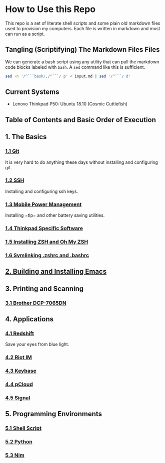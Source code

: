 # How to Use this Repo
This repo is a set of literate shell scripts and some plain old markdown files used to provision my computers. Each file is written in markdown and most can run as a script.
## Tangling (Scriptifying) The Markdown Files Files
We can generate a bash script using any utility that can pull the markdown code blocks labeled with `bash`. A `sed` command like this is sufficient.
```sh
sed -n '/^```bash/,/^```/ p' < input.md | sed '/^```/ d'
```
## Current Systems
- Lenovo Thinkpad P50: Ubuntu 18.10 (Cosmic Cuttlefish)
## Table of Contents and Basic Order of Execution
## 1. The Basics
### [1.1 Git](git.md)
It is very hard to do anything these days without installing and configuring git.
### [1.2 SSH](ssh.md)
Installing and configuring ssh keys.
### [1.3 Mobile Power Management](mobile-power-management.md)
Installing =tlp= and other battery saving utilities.
### [1.4 Thinkpad Specific Software](thinkpad.md)
### [1.5 Installing ZSH and Oh My ZSH](zsh.md)
### [1.6 Symlinking .zshrc and .bashrc](shell-config.md)
## [2. Building and Installing Emacs](emacs.md)
## 3. Printing and Scanning
### [3.1 Brother DCP-7065DN](brother-dcp-7065dn.md)
## 4. Applications
### [4.1 Redshift](redshift.md)
Save your eyes from blue light.
### [4.2 Riot IM](riot-im.md)
### [4.3 Keybase](keybase.md)
### [4.4 pCloud](pcloud.md)
### [4.5 Signal](signal.md)
## 5. Programming Environments
### [5.1 Shell Script](file:bash-env.md)
### [5.2 Python](python-env.md)
### [5.3 Nim](nim-env.md)
